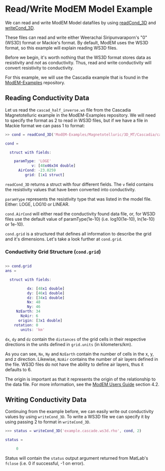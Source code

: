 Read/Write ModEM Model Example
==============================

We can read and write ModEM Model datafiles by using [readCond_3D][readCond_3D]
and [writeCond_3D][writeCond_3D].

These files can read and write either Weerachai Siripunvaraporn's "0" (WS3D)
format or Mackie's format. By default, ModEM uses the WS3D format, so this
example will explain reading WS3D files.

Before we begin, it's worth nothing that the WS3D format stores data as
resistivity and *not* as conductivity. Thus, read and write conductivity will
convert resistivity to conductivity.

For this example, we will use the Cascadia example that is found in the
[ModEM-Examples][ModEM-Examples] repository. 

[readCond_3D]: ../matlab/ioAscii/readCond_3D.m
[writeCond_3D]: ../matlab/ioAscii/writeCond_3D.m
[ModEM-Examples]: https://github.com/MiCurry/ModEM-Examples

## Reading Conductivity Data

Let us read the `cascad_half_inverse.ws` file from the Cascadia Magnetotelluric
example in the ModEM-Examples repository. We will need to specify the format as 2 to
read in WS3D files, but if we have a file in Mackie format we can pass 1 to format:

```matlab
>> cond = readCond_3D('ModEM-Examples/Magnetotelluric/3D_MT/Cascadia/cascad_half_inverse.ws', 2)

cond = 

  struct with fields:

    paramType: 'LOGE'
            v: [48x46x34 double]
      AirCond: -23.0259
         grid: [1x1 struct]
```

`readCond_3D` returns a struct with four different fields. The `v` field
contains the resistivity values that have been converted into conductivity.

`paramYype` represents the resistivity type that was listed in the model file.
Either: LOGE, LOG10 or LINEAR.

`cond.AirCond` will either read the conductivity found data file, or, for WS3D
files use the default value of paramType(1e-10) (i.e. log10(1e-10), ln(1e-10)
or 1e-10).

`cond.grid` is a structured that defines all information to describe the grid
and it's dimensions. Let's take a look further at `cond.grid`.

### Conductivity Grid Structure (`cond.grid`)

```matlab

>> cond.grid
ans = 

  struct with fields:

          dx: [48x1 double]
          dy: [46x1 double]
          dz: [34x1 double]
          Nx: 48
          Ny: 46
     NzEarth: 34
       NzAir: 6
      origin: [3x1 double]
    rotation: 0
       units: 'km'
```

`dx`,  `dy` and `dz` contain the `distances` of the grid cells in their
respective directions in the units defined in `grid.units` (in kilometers/km).

As you can see, `Nx`, `Ny` and `NzEarth` contain the number of cells in the x,
y, and z direction. Likewise, `NzAir` contains the number of air layers defined
in the file. WS3D files do not have the ability to define air layers, thus it
defaults to 6.

The origin is important as that it represents the origin of the relationship to
the data file. For more information, see the 
[ModEM Users Guide][modem-users-guide] section 4.2.

[modem-users-guide]: https://github.com/MiCurry/ModEM-Model/blob/main/doc/userguide/ModEM_UserGuide.pdf

## Writing Conductivity Data

Continuing from the example before, we can easily write out conductivity values
by using `writeCond_3D`. To write a WS3D file we can specify it by using passing
2 to format in `writeCond_3D`.

```matlab
>>> status = writeCond_3D('example.cascade.ws3d.rho', cond, 2)

status =

     0
```

Status will contain the `status` output argument returned from MatLab's `fclose`
(i.e. 0 if successful, -1 on error).

